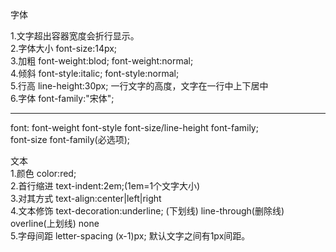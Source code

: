字体

1.文字超出容器宽度会折行显示。   
2.字体大小 font-size:14px;  
3.加粗  font-weight:blod;  font-weight:normal;  
4.倾斜  font-style:italic; font-style:normal;  
5.行高  line-height:30px;  一行文字的高度，文字在一行中上下居中   
6.字体  font-family:"宋体";  

-----------------------------------------------------------------

font:  font-weight  font-style font-size/line-height font-family;  
       font-size font-family(必选项);  

文本  
1.颜色 color:red;  
2.首行缩进 text-indent:2em;(1em=1个文字大小)  
3.对其方式 text-align:center|left|right  
4.文本修饰 text-decoration:underline; (下划线) line-through(删除线) overline(上划线) none  
5.字母间距 letter-spacing (x-1)px; 默认文字之间有1px间距。  

